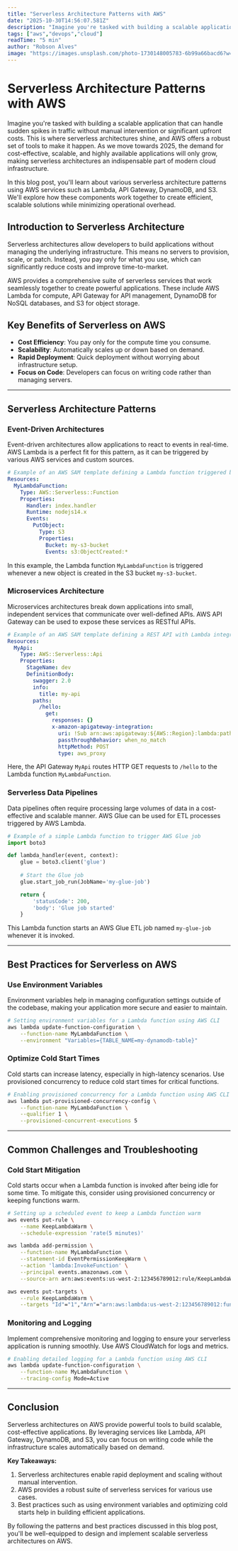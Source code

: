 ```yaml
---
title: "Serverless Architecture Patterns with AWS"
date: "2025-10-30T14:56:07.581Z"
description: "Imagine you're tasked with building a scalable application that can handle sudden spikes in traffic without manual intervention or significant upfront cost..."
tags: ["aws","devops","cloud"]
readTime: "5 min"
author: "Robson Alves"
image: "https://images.unsplash.com/photo-1730148005783-6b99a66bacd6?w=1200image: "https://images.unsplash.com/photo-4ye1162Z6zM?w=1200&q=80"q=80"
---
```


# Serverless Architecture Patterns with AWS

Imagine you're tasked with building a scalable application that can handle sudden spikes in traffic without manual intervention or significant upfront costs. This is where serverless architectures shine, and AWS offers a robust set of tools to make it happen. As we move towards 2025, the demand for cost-effective, scalable, and highly available applications will only grow, making serverless architectures an indispensable part of modern cloud infrastructure.

In this blog post, you'll learn about various serverless architecture patterns using AWS services such as Lambda, API Gateway, DynamoDB, and S3. We'll explore how these components work together to create efficient, scalable solutions while minimizing operational overhead.

## Introduction to Serverless Architecture

Serverless architectures allow developers to build applications without managing the underlying infrastructure. This means no servers to provision, scale, or patch. Instead, you pay only for what you use, which can significantly reduce costs and improve time-to-market.

AWS provides a comprehensive suite of serverless services that work seamlessly together to create powerful applications. These include AWS Lambda for compute, API Gateway for API management, DynamoDB for NoSQL databases, and S3 for object storage.

## Key Benefits of Serverless on AWS

- **Cost Efficiency**: You pay only for the compute time you consume.
- **Scalability**: Automatically scales up or down based on demand.
- **Rapid Deployment**: Quick deployment without worrying about infrastructure setup.
- **Focus on Code**: Developers can focus on writing code rather than managing servers.

---

## Serverless Architecture Patterns

### Event-Driven Architectures

Event-driven architectures allow applications to react to events in real-time. AWS Lambda is a perfect fit for this pattern, as it can be triggered by various AWS services and custom sources.

```yaml
# Example of an AWS SAM template defining a Lambda function triggered by S3
Resources:
  MyLambdaFunction:
    Type: AWS::Serverless::Function
    Properties:
      Handler: index.handler
      Runtime: nodejs14.x
      Events:
        PutObject:
          Type: S3
          Properties:
            Bucket: my-s3-bucket
            Events: s3:ObjectCreated:*
```

In this example, the Lambda function `MyLambdaFunction` is triggered whenever a new object is created in the S3 bucket `my-s3-bucket`.

### Microservices Architecture

Microservices architectures break down applications into small, independent services that communicate over well-defined APIs. AWS API Gateway can be used to expose these services as RESTful APIs.

```yaml
# Example of an AWS SAM template defining a REST API with Lambda integration
Resources:
  MyApi:
    Type: AWS::Serverless::Api
    Properties:
      StageName: dev
      DefinitionBody:
        swagger: 2.0
        info:
          title: my-api
        paths:
          /hello:
            get:
              responses: {}
              x-amazon-apigateway-integration:
                uri: !Sub arn:aws:apigateway:${AWS::Region}:lambda:path/2015-03-31/functions/${MyLambdaFunction.Arn}/invocations
                passthroughBehavior: when_no_match
                httpMethod: POST
                type: aws_proxy
```

Here, the API Gateway `MyApi` routes HTTP GET requests to `/hello` to the Lambda function `MyLambdaFunction`.

### Serverless Data Pipelines

Data pipelines often require processing large volumes of data in a cost-effective and scalable manner. AWS Glue can be used for ETL processes triggered by AWS Lambda.

```python
# Example of a simple Lambda function to trigger AWS Glue job
import boto3

def lambda_handler(event, context):
    glue = boto3.client('glue')
    
    # Start the Glue job
    glue.start_job_run(JobName='my-glue-job')

    return {
        'statusCode': 200,
        'body': 'Glue job started'
    }
```

This Lambda function starts an AWS Glue ETL job named `my-glue-job` whenever it is invoked.

---

## Best Practices for Serverless on AWS

### Use Environment Variables

Environment variables help in managing configuration settings outside of the codebase, making your application more secure and easier to maintain.

```bash
# Setting environment variables for a Lambda function using AWS CLI
aws lambda update-function-configuration \
    --function-name MyLambdaFunction \
    --environment "Variables={TABLE_NAME=my-dynamodb-table}"
```

### Optimize Cold Start Times

Cold starts can increase latency, especially in high-latency scenarios. Use provisioned concurrency to reduce cold start times for critical functions.

```bash
# Enabling provisioned concurrency for a Lambda function using AWS CLI
aws lambda put-provisioned-concurrency-config \
    --function-name MyLambdaFunction \
    --qualifier 1 \
    --provisioned-concurrent-executions 5
```

---

## Common Challenges and Troubleshooting

### Cold Start Mitigation

Cold starts occur when a Lambda function is invoked after being idle for some time. To mitigate this, consider using provisioned concurrency or keeping functions warm.

```bash
# Setting up a scheduled event to keep a Lambda function warm
aws events put-rule \
    --name KeepLambdaWarm \
    --schedule-expression 'rate(5 minutes)'

aws lambda add-permission \
    --function-name MyLambdaFunction \
    --statement-id EventPermissionKeepWarm \
    --action 'lambda:InvokeFunction' \
    --principal events.amazonaws.com \
    --source-arn arn:aws:events:us-west-2:123456789012:rule/KeepLambdaWarm

aws events put-targets \
    --rule KeepLambdaWarm \
    --targets "Id"="1","Arn"="arn:aws:lambda:us-west-2:123456789012:function:MyLambdaFunction"
```

### Monitoring and Logging

Implement comprehensive monitoring and logging to ensure your serverless application is running smoothly. Use AWS CloudWatch for logs and metrics.

```bash
# Enabling detailed logging for a Lambda function using AWS CLI
aws lambda update-function-configuration \
    --function-name MyLambdaFunction \
    --tracing-config Mode=Active
```

---

## Conclusion

Serverless architectures on AWS provide powerful tools to build scalable, cost-effective applications. By leveraging services like Lambda, API Gateway, DynamoDB, and S3, you can focus on writing code while the infrastructure scales automatically based on demand.

**Key Takeaways:**

1. Serverless architectures enable rapid deployment and scaling without manual intervention.
2. AWS provides a robust suite of serverless services for various use cases.
3. Best practices such as using environment variables and optimizing cold starts help in building efficient applications.

By following the patterns and best practices discussed in this blog post, you'll be well-equipped to design and implement scalable serverless architectures on AWS.